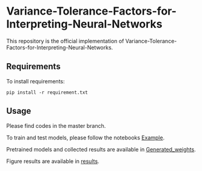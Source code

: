 # Variance-Tolerance-Factors-for-Interpreting-Neural-Networks

This repository is the official implementation of Variance-Tolerance-Factors-for-Interpreting-Neural-Networks. 

## Requirements

To install requirements:

```setup
pip install -r requirement.txt
```

## Usage

Please find codes in the master branch.

To train and test models, please follow the notebooks [Example](Example.ipynb).

Pretrained models and collected results are available in [Generated_weights](./Generated_weights).

Figure results are available in [results](./results).
